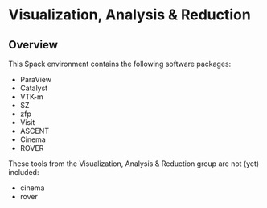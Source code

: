 # Visualization, Analysis & Reduction

## Overview

This Spack environment contains the following software packages:

* ParaView
* Catalyst
* VTK-m
* SZ
* zfp
* Visit
* ASCENT
* Cinema
* ROVER

These tools from the Visualization, Analysis & Reduction group are not (yet) included:

* cinema
* rover
